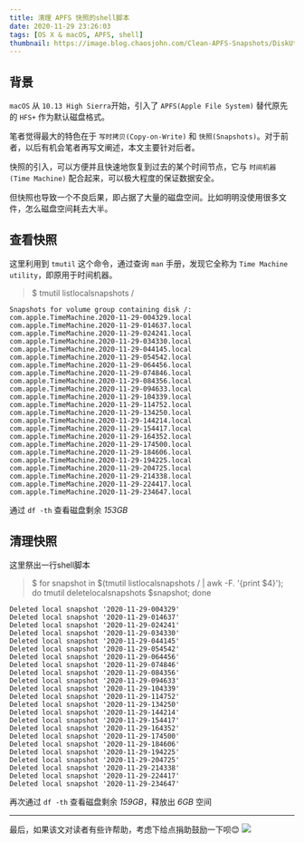 ```yaml
---
title: 清理 APFS 快照的shell脚本
date: 2020-11-29 23:26:03
tags: [OS X & macOS, APFS, shell]
thumbnail: https://image.blog.chaosjohn.com/Clean-APFS-Snapshots/DiskUtility.png
---
```


## 背景
`macOS` 从 `10.13 High Sierra`开始，引入了 `APFS(Apple File System)` 替代原先的 `HFS+` 作为默认磁盘格式。

笔者觉得最大的特色在于 `写时拷贝(Copy-on-Write)` 和 `快照(Snapshots)`。对于前者，以后有机会笔者再写文阐述，本文主要针对后者。

快照的引入，可以方便并且快速地恢复到过去的某个时间节点，它与 `时间机器(Time Machine)` 配合起来，可以极大程度的保证数据安全。

但快照也导致一个不良后果，即占据了大量的磁盘空间。比如明明没使用很多文件，怎么磁盘空间耗去大半。

## 查看快照
这里利用到 `tmutil` 这个命令，通过查询 `man` 手册，发现它全称为 `Time Machine utility`，即原用于时间机器。

>$ tmutil listlocalsnapshots /

```
Snapshots for volume group containing disk /:
com.apple.TimeMachine.2020-11-29-004329.local
com.apple.TimeMachine.2020-11-29-014637.local
com.apple.TimeMachine.2020-11-29-024241.local
com.apple.TimeMachine.2020-11-29-034330.local
com.apple.TimeMachine.2020-11-29-044145.local
com.apple.TimeMachine.2020-11-29-054542.local
com.apple.TimeMachine.2020-11-29-064456.local
com.apple.TimeMachine.2020-11-29-074846.local
com.apple.TimeMachine.2020-11-29-084356.local
com.apple.TimeMachine.2020-11-29-094633.local
com.apple.TimeMachine.2020-11-29-104339.local
com.apple.TimeMachine.2020-11-29-114752.local
com.apple.TimeMachine.2020-11-29-134250.local
com.apple.TimeMachine.2020-11-29-144214.local
com.apple.TimeMachine.2020-11-29-154417.local
com.apple.TimeMachine.2020-11-29-164352.local
com.apple.TimeMachine.2020-11-29-174500.local
com.apple.TimeMachine.2020-11-29-184606.local
com.apple.TimeMachine.2020-11-29-194225.local
com.apple.TimeMachine.2020-11-29-204725.local
com.apple.TimeMachine.2020-11-29-214338.local
com.apple.TimeMachine.2020-11-29-224417.local
com.apple.TimeMachine.2020-11-29-234647.local
```

通过 `df -th` 查看磁盘剩余 *153GB*

## 清理快照
这里祭出一行shell脚本
>$ for snapshot in $(tmutil listlocalsnapshots / | awk -F. '{print $4}'); do tmutil deletelocalsnapshots $snapshot; done

```
Deleted local snapshot '2020-11-29-004329'
Deleted local snapshot '2020-11-29-014637'
Deleted local snapshot '2020-11-29-024241'
Deleted local snapshot '2020-11-29-034330'
Deleted local snapshot '2020-11-29-044145'
Deleted local snapshot '2020-11-29-054542'
Deleted local snapshot '2020-11-29-064456'
Deleted local snapshot '2020-11-29-074846'
Deleted local snapshot '2020-11-29-084356'
Deleted local snapshot '2020-11-29-094633'
Deleted local snapshot '2020-11-29-104339'
Deleted local snapshot '2020-11-29-114752'
Deleted local snapshot '2020-11-29-134250'
Deleted local snapshot '2020-11-29-144214'
Deleted local snapshot '2020-11-29-154417'
Deleted local snapshot '2020-11-29-164352'
Deleted local snapshot '2020-11-29-174500'
Deleted local snapshot '2020-11-29-184606'
Deleted local snapshot '2020-11-29-194225'
Deleted local snapshot '2020-11-29-204725'
Deleted local snapshot '2020-11-29-214338'
Deleted local snapshot '2020-11-29-224417'
Deleted local snapshot '2020-11-29-234647'
```
再次通过 `df -th` 查看磁盘剩余 *159GB*，释放出 *6GB* 空间

---

最后，如果该文对读者有些许帮助，考虑下给点捐助鼓励一下呗😊
![](https://image.blog.chaosjohn.com/donate-me.png)